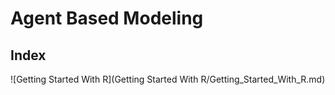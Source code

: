 # Agent Based Modeling
  ## Index
  
 ![Getting Started With R](Getting Started With R/Getting_Started_With_R.md)
    
